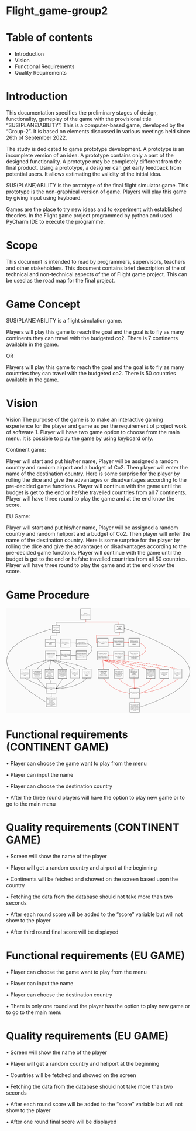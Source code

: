 # Flight_game-group2
# Table of contents
* Introduction
* Vision
* Functional Requirements
* Quality Requirements
# Introduction
This documentation specifies the preliminary stages of design, functionality, gameplay of the game with the provisional title “SUS(PLANE)ABILITY”. This is a computer-based game, developed by the “Group-2”. It is based on elements discussed in various meetings held since 26th of September 2022.

The study is dedicated to game prototype development. A prototype is an incomplete version of an idea. A prototype contains only a part of the designed functionality. A prototype may be completely different from the final product. Using a prototype, a designer can get early feedback from potential users. It allows estimating the validity of the initial idea.

SUS(PLANE)ABILITY is the prototype of the final flight simulator game. This prototype is the non-graphical version of game. Players will play this game by giving input using keyboard. 

Games are the place to try new ideas and to experiment with established theories. In the Flight game project programmed by python and used PyCharm IDE to execute the programme.
# Scope
This document is intended to read by programmers, supervisors, teachers and other stakeholders. This document contains brief description of the of technical and non-technical aspects of the of Flight game project. This can be used as the road map for the final project.
# Game Concept
SUS(PLANE)ABILITY is a flight simulation game. 

Players will play this game to reach the goal and the goal is to fly as many continents they can travel with the budgeted co2. There is 7 continents available in the game.

OR

Players will play this game to reach the goal and the goal is to fly as many countries they can travel with the budgeted co2. There is 50 countries available in the game.

# Vision
Vision
The purpose of the game is to make an interactive gaming experience for the player and game as per the requirement of project work of software 1.
Player will have two game option to choose from the main menu. It is possible to play the game by using keyboard only. 

Continent game:

Player will start and put his/her name, Player will be assigned a random country and random airport and a budget of Co2. Then player will enter the name of the destination country. Here is some surprise for the player by rolling the dice and give the advantages or disadvantages according to the pre-decided game functions. Player will continue with the game until the budget is get to the end or he/she travelled countries from all 7 continents. Player will have three round to play the game and at the end know the score.

EU Game:

Player will start and put his/her name, Player will be assigned a random country and random heliport and a budget of Co2. Then player will enter the name of the destination country. Here is some surprise for the player by rolling the dice and give the advantages or disadvantages according to the pre-decided game functions. Player will continue with the game until the budget is get to the end or he/she travelled countries from all 50 countries. Player will have three round to play the game and at the end know the score.
# Game Procedure
![img_1.png](img_1.png)
# Functional requirements (CONTINENT GAME)
•	Player can choose the game want to play from the menu

•	Player can input the name

•	Player can choose the destination country

•	After the three round players will have the option to play new game or to go to the main menu

# Quality requirements (CONTINENT GAME)
•	Screen will show the name of the player

•	Player will get a random country and airport at the beginning

•	Continents will be fetched and showed on the screen based upon the country

•	Fetching the data from the database should not take more than two seconds

•	After each round score will be added to the “score” variable but will not show to the player

• After third round final score will be displayed

# Functional requirements (EU GAME)
•	Player can choose the game want to play from the menu

•	Player can input the name

•	Player can choose the destination country

•   There is only one round and the player has the option to play new game or to go to the main menu

# Quality requirements (EU GAME)
•	Screen will show the name of the player

•	Player will get a random country and heliport at the beginning

•	Countries will be fetched and showed on the screen 

•	Fetching the data from the database should not take more than two seconds

•	After each round score will be added to the “score” variable but will not show to the player

• After one round final score will be displayed
